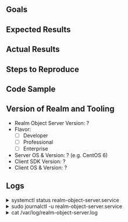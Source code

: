<!--- We LOVE to help with any issues or bugs you have! -->

<!--- Questions: If you have questions about how to use Realm, please ask on -->
<!--- StackOverflow: http://stackoverflow.com/questions/ask?tags=realm -->
<!--- We monitor the `realm` tag. -->

<!--- Feature Request: Just fill in the first two sections below. -->

<!--- Bugs: To help you as fast as possible with an issue please describe your issue  -->
<!--- and the steps you have taken to reproduce it in as much detail as possible.  -->

<!--- Thanks for helping us help you! :-)  -->

## Goals

<!--- What are you trying to achieve? -->

## Expected Results

<!--- What did you expect to happen? -->

## Actual Results

<!--- What happened instead? -->
<!--- e.g. the stack trace of a crash -->

## Steps to Reproduce

<!--- What are steps we can follow to reproduce this issue? -->

## Code Sample

<!--- Please provide a code sample or test case that highlights the issue. -->
<!--- If relevant, include your model definitions. -->
<!--- For larger code samples, links to external gists/repositories are preferred. -->
<!--- Alternatively, you can share information confidentially via email at help@realm.io. -->
<!--- Full projects that we can compile and run ourselves are ideal! -->

## Version of Realm and Tooling

- Realm Object Server Version: ?
- Flavor:
  - [ ] Developer
  - [ ] Professional
  - [ ] Enterprise
- Server OS & Version: ? (e.g. CentOS 6)
- Client SDK Version: ?
- Client OS & Version: ?

## Logs

<!--- Please provide the output of the following commands on the (Linux) server: -->

<details>
  <summary>systemctl status realm-object-server.service</summary>
  <code>
    Paste output here
  </code>
</details>

<details>
  <summary>sudo journalctl -u realm-object-server.service</summary>
  <code>
    Paste output here
  </code>
</details>

<details>
  <summary>cat /var/log/realm-object-server.log</summary>
  <code>
    Paste output here
  </code>
</details>
